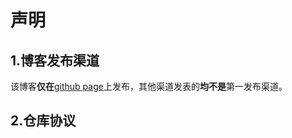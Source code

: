 # 声明
## 1.博客发布渠道
该博客**仅在**[github page](https://hcx2012.github.io/blog/)上发布，其他渠道发表的**均不是**第一发布渠道。
## 2.仓库协议

